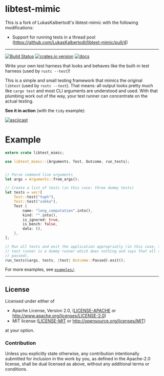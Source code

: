 libtest-mimic
=============

This is a fork of LukasKalbertodt's libtest-mimic with the following modifications:

- Support for running tests in a thread pool (https://github.com/LukasKalbertodt/libtest-mimic/pull/4)

---

[![Build Status](https://img.shields.io/travis/LukasKalbertodt/libtest-mimic/master.svg)](https://travis-ci.org/LukasKalbertodt/libtest-mimic)
[![crates.io version](https://img.shields.io/crates/v/libtest-mimic.svg)](https://crates.io/crates/libtest-mimic)
[![docs](https://docs.rs/libtest-mimic/badge.svg)](https://docs.rs/libtest-mimic)

Write your own test harness that looks and behaves like the built-in test harness (used by `rustc --test`)!

This is a simple and small testing framework that mimics the original `libtest` (used by `rustc --test`). That means: all output looks pretty much like `cargo test` and most CLI arguments are understood and used. With that plumbing work out of the way, your test runner can concentrate on the actual testing.

**See it in action** (with the `tidy` example):

[![asciicast](https://asciinema.org/a/ZBQ5vkwW5VaQCn7VGohuNFxr2.png)](https://asciinema.org/a/ZBQ5vkwW5VaQCn7VGohuNFxr2)


# Example

```rust
extern crate libtest_mimic;

use libtest_mimic::{Arguments, Test, Outcome, run_tests};


// Parse command line arguments
let args = Arguments::from_args();

// Create a list of tests (in this case: three dummy tests)
let tests = vec![
    Test::test("toph"),
    Test::test("sokka"),
    Test {
        name: "long_computation".into(),
        kind: "".into(),
        is_ignored: true,
        is_bench: false,
        data: (),
    },
];

// Run all tests and exit the application appropriatly (in this case, the
// test runner is a dummy runner which does nothing and says that all s
// passed).
run_tests(&args, tests, |test| Outcome::Passed).exit();
```

For more examples, see [`examples/`](https://github.com/LukasKalbertodt/libtest-mimic/tree/master/examples).

---

## License

Licensed under either of

 * Apache License, Version 2.0, ([LICENSE-APACHE](LICENSE-APACHE) or http://www.apache.org/licenses/LICENSE-2.0)
 * MIT license ([LICENSE-MIT](LICENSE-MIT) or http://opensource.org/licenses/MIT)

at your option.

### Contribution

Unless you explicitly state otherwise, any contribution intentionally submitted
for inclusion in the work by you, as defined in the Apache-2.0 license, shall
be dual licensed as above, without any additional terms or conditions.
